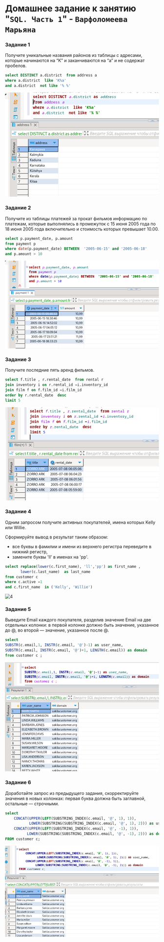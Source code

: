 # Домашнее задание к занятию "`SQL. Часть 1`" - `Варфоломеева Марьяна`


### Задание 1
Получите уникальные названия районов из таблицы с адресами, которые начинаются на “K” и заканчиваются на “a” и не содержат пробелов.

```SQL
select DISTINCT a.district  from address a 
where a.district  like 'K%a' 
and a.district  not like '% %'
```

![Скриншот-1](https://github.com/Maryana101/SQl-1-hw/blob/main/img/1_SQL.png)

### Задание 2
Получите из таблицы платежей за прокат фильмов информацию по платежам, которые выполнялись в промежуток с 15 июня 2005 года по 18 июня 2005 года включительно и стоимость которых превышает 10.00.

```SQL
select p.payment_date, p.amount 
from payment p 
where date(p.payment_date) BETWEEN  '2005-06-15' and '2005-06-18'
and p.amount > 10
```
![2](https://github.com/Maryana101/SQl-1-hw/blob/main/img/2_SQL.png)

### Задание 3
Получите последние пять аренд фильмов.

```SQL
select f.title , r.rental_date  from rental r 
join inventory i on r.rental_id =i.inventory_id 
join film f on f.film_id =i.film_id 
order by r.rental_date  desc
limit 5
```
![3](https://github.com/Maryana101/SQl-1-hw/blob/main/img/3_SQL.png)

### Задание 4
Одним запросом получите активных покупателей, имена которых Kelly или Willie.


Сформируйте вывод в результат таким образом:
- все буквы в фамилии и имени из верхнего регистра переведите в нижний регистр,
- замените буквы 'll' в именах на 'pp'.


```SQL
select replace(lower(c.first_name), 'll','pp') as first_name , 
	   lower(c.last_name)  as last_name
from customer c 
where c.active =1
and c.first_name  in ('Kelly', 'Willie')
```
![4](hhttps://github.com/Maryana101/SQl-1-hw/blob/main/img/4_SQL.png)

### Задание 5
Выведите Email каждого покупателя, разделив значение Email на две отдельных колонки: в первой колонке должно быть значение, указанное до @, во второй — значение, указанное после @.

```SQL
select 
SUBSTR(c.email,1, INSTR(c.email, '@')-1) as user_name,
SUBSTR(c.email, INSTR(c.email, '@')+1, LENGTH(c.email)) as domain
from customer c ;
```
![5](https://github.com/Maryana101/SQl-1-hw/blob/main/img/5_SQL.png)

### Задание 6
Доработайте запрос из предыдущего задания, скорректируйте значения в новых колонках: первая буква должна быть заглавной, остальные — строчными.
```SQL
select 
    CONCAT(UPPER(LEFT(SUBSTRING_INDEX(c.email, '@', 1), 1)), 
           LOWER(SUBSTRING(SUBSTRING_INDEX(c.email, '@', 1), 2))) as user_name, 
    CONCAT(UPPER(LEFT(SUBSTRING_INDEX(c.email, '@', -1), 1)),
          LOWER(SUBSTRING(SUBSTRING_INDEX(c.email, '@', -1), 2))) as domain
FROM customer c;
```
![6](https://github.com/Maryana101/SQl-1-hw/blob/main/img/6_SQL.png)

